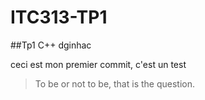 # ITC313-TP1

##Tp1 C++ dginhac

ceci est mon premier commit, c'est un test

> To be or not to be, that is the question.
